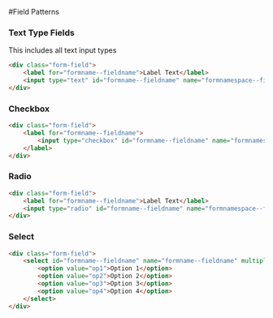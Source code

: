 #Field Patterns

### Text Type Fields 
This includes all text input types
```html
<div class="form-field">
    <label for="formname--fieldname">Label Text</label>
    <input type="text" id="formname--fieldname" name="formnamespace--fieldname" value="">
</div>
```

### Checkbox
```html
<div class="form-field">
    <label for="formname--fieldname">
        <input type="checkbox" id="formname--fieldname" name="formnamespace--fieldname[]" value=""><span>Label Text</span>
    </label>
</div>
```

### Radio
```html
<div class="form-field">
    <label for="formname--fieldname">Label Text</label>
    <input type="radio" id="formname--fieldname" name="formnamespace--fieldname[]" value="">
</div>
```

### Select

```html
<div class="form-field">
    <select id="formname--fieldname" name="formname--fieldname" multiple>
        <option value="op1">Option 1</option>
        <option value="op2">Option 2</option>
        <option value="op3">Option 3</option>
        <option value="op4">Option 4</option>
    </select>
</div>
```
